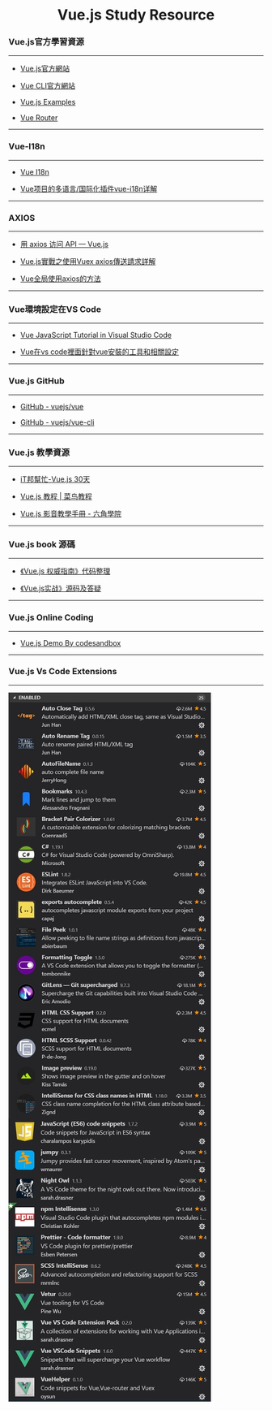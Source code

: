 <h1 align="center">Vue.js Study Resource</h1>

### Vue.js官方學習資源
---
* [Vue.js官方網站](https://cn.vuejs.org)

* [Vue CLI官方網站](https://cli.vuejs.org/zh/)

* [Vue.js Examples](https://vuejsexamples.com)

* [Vue Router](https://router.vuejs.org/zh/)
---
### Vue-I18n
---
* [Vue I18n](https://kazupon.github.io/vue-i18n/zh/)

* [Vue项目的多语言/国际化插件vue-i18n详解](https://blog.csdn.net/qq_25324335/article/details/80767749)
---
### AXIOS
---
* [用 axios 访问 API — Vue.js](https://cn.vuejs.org/v2/cookbook/using-axios-to-consume-apis.html)

* [Vue.js實戰之使用Vuex axios傳送請求詳解](https://codertw.com/前端開發/241890/)

* [Vue全局使用axios的方法](https://segmentfault.com/a/1190000013128858)
---
### Vue環境設定在VS Code
---
* [Vue JavaScript Tutorial in Visual Studio Code](https://code.visualstudio.com/docs/nodejs/vuejs-tutorial)

* [Vue在vs code裡面針對vue安裝的工具和相關設定](https://dotblogs.com.tw/kinanson/2017/09/11/221519#1)
---
### Vue.js GitHub
---
* [GitHub - vuejs/vue](https://github.com/vuejs/vue)

* [GitHub - vuejs/vue-cli](https://github.com/vuejs/vue-cli)
---
### Vue.js 教學資源
---
* [iT邦幫忙-Vue.js 30天](https://ithelp.ithome.com.tw/users/20103424/ironman/1049)

* [Vue.js 教程 | 菜鸟教程](www.runoob.com/vue2/vue-tutorial.html)

* [Vue.js 影音教學手冊 - 六角學院 ](https://quip.com/N3iKAEDJEVmD)
---
### Vue.js book 源碼
---
* [《Vue.js 权威指南》代码整理](https://github.com/koalashane/vuejs-code)

* [《Vue.js实战》源码及答疑](https://github.com/icarusion/vue-book)
---
### Vue.js Online Coding
---
* [Vue.js Demo By codesandbox](https://codesandbox.io/s/v6q0278x73)
---
### Vue.js Vs Code Extensions
---
<img src="https://github.com/carlwu67/Vue.js-Study/blob/master/VsCode_Vue%20_Extensions01.jpg" align="left" />
<img src="https://github.com/carlwu67/Vue.js-Study/blob/master/VsCode_Vue%20_Extensions02.jpg" align="left" />
